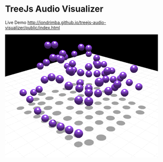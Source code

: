 # TreeJs Audio Visualizer

Live Demo http://iondrimba.github.io/treejs-audio-visualizer/public/index.html

![App](https://raw.githubusercontent.com/iondrimba/images/master/Capture.PNG)

